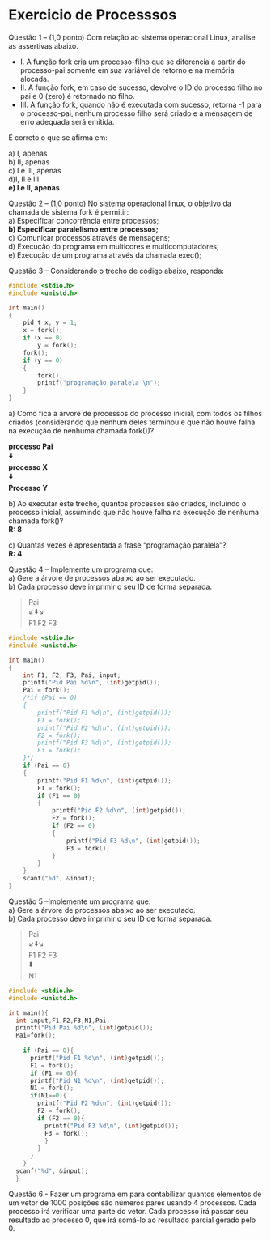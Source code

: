 # Exercicio de Processsos

Questão 1 – (1,0 ponto) Com relação ao sistema operacional Linux, analise as assertivas abaixo.

* I. A função fork cria um processo-filho que se diferencia a partir do processo-pai somente em sua variável de retorno e na memória alocada.
* II. A função fork, em caso de sucesso, devolve o ID do processo filho no pai e 0 (zero) é retornado no filho.
* III. A função fork, quando não é executada com sucesso, retorna -1 para o processo-pai, nenhum processo filho será criado e a mensagem de erro adequada será emitida.  

É correto o que se afirma em:  

a) I, apenas  
b) II, apenas  
c) I e III, apenas  
d)I, II e III  
**e) I e II, apenas**  

Questão 2 – (1,0 ponto) No sistema operacional linux, o objetivo da chamada de sistema fork é permitir:  
a) Especificar concorrência entre processos;  
**b) Especificar paralelismo entre processos;**  
c) Comunicar processos através de mensagens;  
d) Execução do programa em multicores e multicomputadores;  
e) Execução de um programa através da chamada exec();  

Questão 3 – Considerando o trecho de código abaixo, responda:

```C
#include <stdio.h>
#include <unistd.h>

int main()
{
    pid_t x, y = 1;
    x = fork();
    if (x == 0)
        y = fork();
    fork();
    if (y == 0)
    {
        fork();
        printf("programação paralela \n");
    }
}
```

a) Como fica a árvore de processos do processo inicial, com todos os filhos criados (considerando que nenhum deles terminou e que não houve falha na execução de nenhuma chamada fork())?  

**processo Pai**  
**:arrow_down:**  
**processo X**  
**:arrow_down:**  
**Processo Y**  

b) Ao executar este trecho, quantos processos são criados, incluindo o processo inicial, assumindo que não houve falha na execução de nenhuma chamada fork()?  
**R: 8**  

c) Quantas vezes é apresentada a frase “programação paralela”?  
**R: 4**  

Questão 4 – Implemente um programa que:  
a) Gere a árvore de processos abaixo ao ser executado.  
b) Cada processo deve imprimir o seu ID de forma separada.  

>Pai  
>:arrow_lower_left::arrow_down::arrow_lower_right:  
>F1 F2 F3  

```C
#include <stdio.h>
#include <unistd.h>

int main()
{
    int F1, F2, F3, Pai, input;
    printf("Pid Pai %d\n", (int)getpid());
    Pai = fork();
    /*if (Pai == 0)
    {
        printf("Pid F1 %d\n", (int)getpid());
        F1 = fork();
        printf("Pid F2 %d\n", (int)getpid());
        F2 = fork();
        printf("Pid F3 %d\n", (int)getpid());
        F3 = fork();
    }*/
    if (Pai == 0)
    {
        printf("Pid F1 %d\n", (int)getpid());
        F1 = fork();
        if (F1 == 0)
        {
            printf("Pid F2 %d\n", (int)getpid());
            F2 = fork();
            if (F2 == 0)
            {
                printf("Pid F3 %d\n", (int)getpid());
                F3 = fork();
            }
        }
    }
    scanf("%d", &input);
}
```

Questão 5 –Implemente um programa que:  
a) Gere a árvore de processos abaixo ao ser executado.  
b) Cada processo deve imprimir o seu ID de forma separada.  

>Pai  
>:arrow_lower_left::arrow_down::arrow_lower_right:  
>F1 F2 F3  
>:arrow_down:  
>N1  

```C
#include <stdio.h>
#include <unistd.h>

int main(){
  int input,F1,F2,F3,N1,Pai;
  printf("Pid Pai %d\n", (int)getpid());
  Pai=fork();
  
    if (Pai == 0){
      printf("Pid F1 %d\n", (int)getpid());
      F1 = fork();
      if (F1 == 0){
      printf("Pid N1 %d\n", (int)getpid());
      N1 = fork();
      if(N1==0){
        printf("Pid F2 %d\n", (int)getpid());
        F2 = fork();
        if (F2 == 0){
          printf("Pid F3 %d\n", (int)getpid());
          F3 = fork();
          }
        }
      }
    }
  scanf("%d", &input);
  }
  ```

Questão 6 - Fazer um programa em para contabilizar quantos elementos de um vetor de 1000 posições são números pares usando 4 processos. Cada processo irá verificar uma parte do vetor. Cada processo irá passar seu resultado ao processo 0, que irá somá-lo ao resultado parcial gerado pelo 0.  
